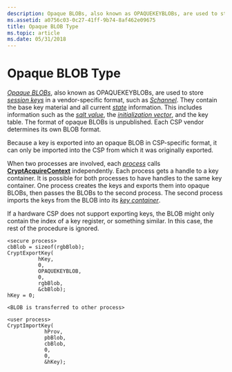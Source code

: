 ```yaml
---
description: Opaque BLOBs, also known as OPAQUEKEYBLOBs, are used to store session keys in a vendor-specific format, such as Schannel.
ms.assetid: a0756c03-0c27-41ff-9b74-8af462e09675
title: Opaque BLOB Type
ms.topic: article
ms.date: 05/31/2018
---
```


# Opaque BLOB Type

[*Opaque BLOBs*](../secgloss/o-gly.md), also known as OPAQUEKEYBLOBs, are used to store [*session keys*](../secgloss/s-gly.md) in a vendor-specific format, such as [*Schannel*](../secgloss/s-gly.md). They contain the base key material and all current [*state*](../secgloss/s-gly.md) information. This includes information such as the [*salt value*](../secgloss/s-gly.md), the [*initialization vector*](../secgloss/i-gly.md), and the key table. The format of opaque BLOBs is unpublished. Each CSP vendor determines its own BLOB format.

Because a key is exported into an opaque BLOB in CSP-specific format, it can only be imported into the CSP from which it was originally exported.

When two processes are involved, each [*process*](../secgloss/p-gly.md) calls [**CryptAcquireContext**](/windows/desktop/api/Wincrypt/nf-wincrypt-cryptacquirecontexta) independently. Each process gets a handle to a key container. It is possible for both processes to have handles to the same key container. One process creates the keys and exports them into opaque BLOBs, then passes the BLOBs to the second process. The second process imports the keys from the BLOB into its [*key container*](../secgloss/k-gly.md).

If a hardware CSP does not support exporting keys, the BLOB might only contain the index of a key register, or something similar. In this case, the rest of the procedure is ignored.

``` syntax
<secure process>
cbBlob = sizeof(rgbBlob);
CryptExportKey(
          hKey, 
          0, 
          OPAQUEKEYBLOB, 
          0, 
          rgbBlob, 
          &cbBlob);
hKey = 0;

<BLOB is transferred to other process>

<user process>
CryptImportKey(
            hProv, 
            pbBlob, 
            cbBlob, 
            0, 
            0, 
            &hKey);
```

 

 
